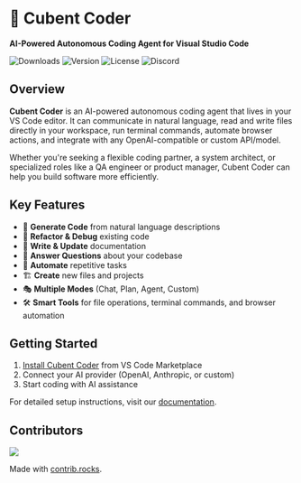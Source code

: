 # 🤖 Cubent Coder

**AI-Powered Autonomous Coding Agent for Visual Studio Code**

<div>
  <img src="https://img.shields.io/visual-studio-marketplace/d/cubent.cubent" alt="Downloads" />
  <img src="https://img.shields.io/visual-studio-marketplace/v/cubent.cubent" alt="Version" />
  <img src="https://img.shields.io/github/license/LaxBloxBoy2/Cubent" alt="License" />
  <img src="https://img.shields.io/discord/1234567890" alt="Discord" />
</div>

## Overview

**Cubent Coder** is an AI-powered autonomous coding agent that lives in your VS Code editor. It can communicate in natural language, read and write files directly in your workspace, run terminal commands, automate browser actions, and integrate with any OpenAI-compatible or custom API/model.

Whether you're seeking a flexible coding partner, a system architect, or specialized roles like a QA engineer or product manager, Cubent Coder can help you build software more efficiently.

## Key Features

- 🚀 **Generate Code** from natural language descriptions
- 🔧 **Refactor & Debug** existing code
- 📝 **Write & Update** documentation
- 🤔 **Answer Questions** about your codebase
- 🔄 **Automate** repetitive tasks
- 🏗️ **Create** new files and projects
- 🎭 **Multiple Modes** (Chat, Plan, Agent, Custom)
- 🛠️ **Smart Tools** for file operations, terminal commands, and browser automation

## Getting Started

1. [Install Cubent Coder](https://marketplace.visualstudio.com/items?itemName=cubent.cubent) from VS Code Marketplace
2. Connect your AI provider (OpenAI, Anthropic, or custom)
3. Start coding with AI assistance

For detailed setup instructions, visit our [documentation](https://docs.cubent.com).

## Contributors

<a href="https://github.com/vercel/next-forge/graphs/contributors">
  <img src="https://contrib.rocks/image?repo=vercel/next-forge" />
</a>

Made with [contrib.rocks](https://contrib.rocks).
